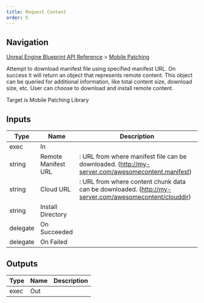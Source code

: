 ```yaml
---
title: Request Content
order: 5
---
```

## Navigation

[Unreal Engine Blueprint API Reference](https://dev.epicgames.com/documentation/en-us/unreal-engine/BlueprintAPI) > [Mobile Patching](https://dev.epicgames.com/documentation/en-us/unreal-engine/BlueprintAPI/MobilePatching)

Attempt to download manifest file using specified manifest URL.
On success it will return an object that represents remote content. This object can be queried for additional information, like total content size, download size, etc.
User can choose to download and install remote content.

Target is Mobile Patching Library

## Inputs

| Type | Name | Description |
| --- | --- | --- |
| exec | In |  |
| string | Remote Manifest URL | : URL from where manifest file can be downloaded. (http://my-server.com/awesomecontent.manifest) |
| string | Cloud URL | : URL from where content chunk data can be downloaded. (http://my-server.com/awesomecontent/clouddir) |
| string | Install Directory |  |
| delegate | On Succeeded |  |
| delegate | On Failed |  |

## Outputs

| Type | Name | Description |
| --- | --- | --- |
| exec | Out |  |
